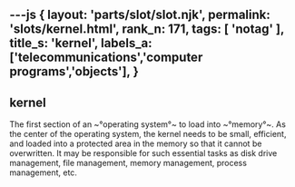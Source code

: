 ---js
{
  layout: 'parts/slot/slot.njk',
  permalink: 'slots/kernel.html',
  rank_n: 171,
  tags: [ 'notag' ],
  title_s: 'kernel',
  labels_a: ['telecommunications','computer programs','objects'],
}
---
## kernel

The first section of an ~°operating system°~ to load into ~°memory°~. As the center of the operating system, the kernel needs to be small, efficient, and loaded into a protected area in the memory so that it cannot be overwritten. It may be responsible for such essential tasks as disk drive management, file management, memory management, process management, etc.
